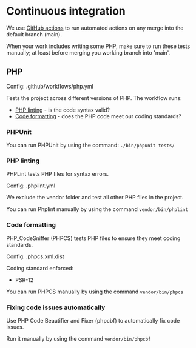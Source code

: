 # Continuous integration

We use [GitHub actions](https://docs.github.com/en/actions) to run automated actions on any merge into the default branch (main).

When your work includes writing some PHP, make sure to run these tests manually; at least before merging you working branch into 'main'.

## PHP
Config: .github/workflows/php.yml

Tests the project across different versions of PHP. The workflow runs:

* [PHP linting](https://github.com/studio24/project-base-template/blob/main/docs/continuous-integration.md#php-linting) - is the code syntax valid?
* [Code formatting](https://github.com/studio24/project-base-template/blob/main/docs/continuous-integration.md#code-formatting) - does the PHP code meet our coding standards?

### PHPUnit

You can run PHPUnit by using the command: `./bin/phpunit tests/`

### PHP linting
PHPLint tests PHP files for syntax errors.

Config: .phplint.yml

We exclude the vendor folder and test all other PHP files in the project.

You can run Phplint manually by using the command `vendor/bin/phplint`

### Code formatting
PHP_CodeSniffer (PHPCS) tests PHP files to ensure they meet coding standards.

Config: .phpcs.xml.dist

Coding standard enforced:

* PSR-12

You can run PHPCS manually by using the command `vendor/bin/phpcs`

### Fixing code issues automatically
Use PHP Code Beautifier and Fixer (phpcbf) to automatically fix code issues.

Run it manually by using the command `vendor/bin/phpcbf`